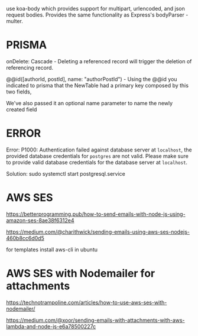 use koa-body which provides support for multipart, urlencoded, and json request bodies. Provides the same functionality as Express's bodyParser - multer.

# PRISMA

onDelete: Cascade - Deleting a referenced record will trigger the deletion of referencing record.

@@id([authorId, postId], name: "authorPostId") -
Using the @@id you indicated to prisma that the NewTable had a primary key composed by this two fields,

We've also passed it an optional name parameter to name the newly created field

# ERROR

Error: P1000: Authentication failed against database server at `localhost`, the provided database credentials for `postgres` are not valid.
Please make sure to provide valid database credentials for the database server at `localhost`.

Solution: sudo systemctl start postgresql.service


# AWS SES

https://betterprogramming.pub/how-to-send-emails-with-node-js-using-amazon-ses-8ae38f6312e4

https://medium.com/@charithwick/sending-emails-using-aws-ses-nodejs-460b8cc6d0d5


for templates install aws-cli in ubuntu

# AWS SES with Nodemailer for attachments

https://technotrampoline.com/articles/how-to-use-aws-ses-with-nodemailer/

https://medium.com/@xoor/sending-emails-with-attachments-with-aws-lambda-and-node-js-e6a78500227c